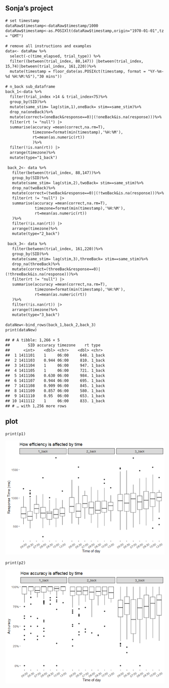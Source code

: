 ## Sonja’s project

    # set timestamp
    dataRaw$timestamp<-dataRaw$timestamp/1000
    dataRaw$timestamp<-as.POSIXlt(dataRaw$timestamp,origin="1970-01-01",tz = "GMT")

    # remove all instructions and examples
    data<- dataRaw %>% 
      select(-c(time_elapsed, trial_type)) %>%
      filter((between(trial_index, 88,147)) |between(trial_index, 15,74)|between(trial_index, 161,220))%>%
      mutate(timestamp = floor_date(as.POSIXct(timestamp, format = "%Y-%m-%d %H:%M:%S"),"30 mins"))

    # n_back sub_dataframe
    back_1<-data %>% 
      filter(trial_index >14 & trial_index<75)%>%
      group_by(SID)%>%
      mutate(same_stim= lag(stim,1),oneBack= stim==same_stim)%>%
      drop_na(oneBack)%>%
      mutate(correct=(oneBack&response==0)|(!oneBack&is.na(response)))%>%
      filter(rt != "null") |> 
      summarise(accuracy =mean(correct,na.rm=T),
                timezone=format(min(timestamp),'%H:%M'),
                rt=mean(as.numeric(rt))
                )%>%
      filter(!is.nan(rt)) |> 
      arrange(timezone)%>%
      mutate(type="1_back")

     back_2<- data %>% 
       filter(between(trial_index, 88,147))%>%
       group_by(SID)%>%
       mutate(same_stim= lag(stim,2),twoBack= stim==same_stim)%>%
       drop_na(twoBack)%>%
       mutate(correct=(twoBack&response==0)|(!twoBack&is.na(response)))%>%
       filter(rt != "null") |> 
       summarise(accuracy =mean(correct,na.rm=T),
                 timezone=format(min(timestamp),'%H:%M'),
                 rt=mean(as.numeric(rt))
       )%>%
       filter(!is.nan(rt)) |> 
       arrange(timezone)%>%
       mutate(type="2_back")
     
     back_3<- data %>% 
       filter(between(trial_index, 161,220))%>%
       group_by(SID)%>%
       mutate(same_stim= lag(stim,3),threeBack= stim==same_stim)%>%
       drop_na(threeBack)%>%
       mutate(correct=(threeBack&response==0)|(!threeBack&is.na(response)))%>%
       filter(rt != "null") |> 
       summarise(accuracy =mean(correct,na.rm=T),
                 timezone=format(min(timestamp),'%H:%M'),
                 rt=mean(as.numeric(rt))
       )%>%
       filter(!is.nan(rt)) |> 
       arrange(timezone)%>%
       mutate(type="3_back")

    dataNew<-bind_rows(back_1,back_2,back_3)
    print(dataNew)

    ## # A tibble: 1,266 × 5
    ##        SID accuracy timezone    rt type  
    ##      <int>    <dbl> <chr>    <dbl> <chr> 
    ##  1 1411101    1     06:00     648. 1_back
    ##  2 1411103    0.944 06:00     810. 1_back
    ##  3 1411104    1     06:00     947. 1_back
    ##  4 1411105    1     06:00     721. 1_back
    ##  5 1411106    0.630 06:00     984. 1_back
    ##  6 1411107    0.944 06:00     695. 1_back
    ##  7 1411108    0.909 06:00     845. 1_back
    ##  8 1411109    0.857 06:00     580. 1_back
    ##  9 1411110    0.95  06:00     653. 1_back
    ## 10 1411112    1     06:00     833. 1_back
    ## # … with 1,256 more rows

## plot

    print(p1) 

![](Plot_files/figure-markdown_strict/unnamed-chunk-3-1.png)

    print(p2)

![](Plot_files/figure-markdown_strict/unnamed-chunk-3-2.png)
